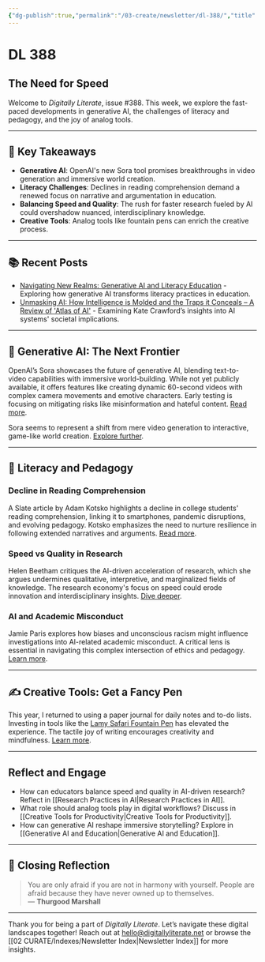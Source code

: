 ```yaml
---
{"dg-publish":true,"permalink":"/03-create/newsletter/dl-388/","title":"The Need for Speed","tags":["generative-ai","literacy","pedagogy","tools","speed-vs-quality"]}
---
```



# DL 388

## The Need for Speed

Welcome to _Digitally Literate_, issue #388. This week, we explore the fast-paced developments in generative AI, the challenges of literacy and pedagogy, and the joy of analog tools. 

---

## 🔖 Key Takeaways
- **Generative AI**: OpenAI's new Sora tool promises breakthroughs in video generation and immersive world creation.
- **Literacy Challenges**: Declines in reading comprehension demand a renewed focus on narrative and argumentation in education.
- **Balancing Speed and Quality**: The rush for faster research fueled by AI could overshadow nuanced, interdisciplinary knowledge.
- **Creative Tools**: Analog tools like fountain pens can enrich the creative process.

---

## 📚 Recent Posts
- [Navigating New Realms: Generative AI and Literacy Education](https://wiobyrne.com/navigating-new-realms-generative-ai-and-literacy-education/) - Exploring how generative AI transforms literacy practices in education.
- [Unmasking AI: How Intelligence is Molded and the Traps it Conceals – A Review of 'Atlas of AI'](https://wiobyrne.com/atlas-of-ai/) - Examining Kate Crawford’s insights into AI systems' societal implications.

---

## 🚀 Generative AI: The Next Frontier

OpenAI’s Sora showcases the future of generative AI, blending text-to-video capabilities with immersive world-building. While not yet publicly available, it offers features like creating dynamic 60-second videos with complex camera movements and emotive characters. Early testing is focusing on mitigating risks like misinformation and hateful content. [Read more](https://www.cnet.com/tech/openai-can-now-turn-words-into-ultra-realistic-videos/).

Sora seems to represent a shift from mere video generation to interactive, game-like world creation. [Explore further](https://thealgorithmicbridge.substack.com/p/openai-sora-one-step-away-from-the).

---

## 🧠 Literacy and Pedagogy

### Decline in Reading Comprehension
A Slate article by Adam Kotsko highlights a decline in college students' reading comprehension, linking it to smartphones, pandemic disruptions, and evolving pedagogy. Kotsko emphasizes the need to nurture resilience in following extended narratives and arguments. [Read more](https://slate.com/human-interest/2024/02/literacy-crisis-reading-comprehension-college.html).

### Speed vs Quality in Research
Helen Beetham critiques the AI-driven acceleration of research, which she argues undermines qualitative, interpretive, and marginalized fields of knowledge. The research economy's focus on speed could erode innovation and interdisciplinary insights. [Dive deeper](https://helenbeetham.substack.com/p/never-mind-the-quality-feel-the-speed).

### AI and Academic Misconduct
Jamie Paris explores how biases and unconscious racism might influence investigations into AI-related academic misconduct. A critical lens is essential in navigating this complex intersection of ethics and pedagogy. [Learn more](https://www.insidehighered.com/opinion/views/2024-02-02/international-students-racial-profiling-and-ai-opinion).

---

## ✍️ Creative Tools: Get a Fancy Pen

This year, I returned to using a paper journal for daily notes and to-do lists. Investing in tools like the [Lamy Safari Fountain Pen](https://us-shop.lamy.com/en_us/lamy-safari) has elevated the experience. The tactile joy of writing encourages creativity and mindfulness. [Learn more](https://yourvisualjournal.com/fountain-pens-for-beginners/).

---

## Reflect and Engage
- How can educators balance speed and quality in AI-driven research? Reflect in [[Research Practices in AI\|Research Practices in AI]].
- What role should analog tools play in digital workflows? Discuss in [[Creative Tools for Productivity\|Creative Tools for Productivity]].
- How can generative AI reshape immersive storytelling? Explore in [[Generative AI and Education\|Generative AI and Education]].

---

## 🌟 Closing Reflection

> You are only afraid if you are not in harmony with yourself. People are afraid because they have never owned up to themselves.  
> — **Thurgood Marshall**

---

Thank you for being a part of _Digitally Literate_. Let’s navigate these digital landscapes together! Reach out at hello@digitallyliterate.net or browse the [[02 CURATE/Indexes/Newsletter Index\|Newsletter Index]] for more insights.